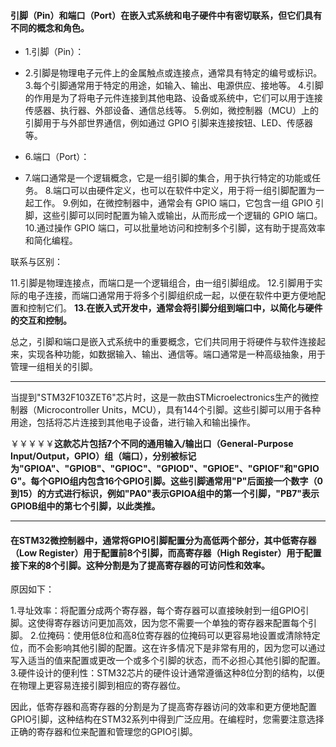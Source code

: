 #### 引脚（Pin）和端口（Port）在嵌入式系统和电子硬件中有密切联系，但它们具有不同的概念和角色。

- 1.引脚（Pin）：

- 
  2.引脚是物理电子元件上的金属触点或连接点，通常具有特定的编号或标识。
  3.每个引脚通常用于特定的用途，如输入、输出、电源供应、接地等。
  4.引脚的作用是为了将电子元件连接到其他电路、设备或系统中，它们可以用于连接传感器、执行器、外部设备、通信总线等。
  5.例如，微控制器（MCU）上的引脚用于与外部世界通信，例如通过 GPIO 引脚来连接按钮、LED、传感器等。

- 
  6.端口（Port）：

- 7.端口通常是一个逻辑概念，它是一组引脚的集合，用于执行特定的功能或任务。
  8.端口可以由硬件定义，也可以在软件中定义，用于将一组引脚配置为一起工作。
  9.例如，在微控制器中，通常会有 GPIO 端口，它包含一组 GPIO 引脚，这些引脚可以同时配置为输入或输出，从而形成一个逻辑的 GPIO 端口。
  10.通过操作 GPIO 端口，可以批量地访问和控制多个引脚，这有助于提高效率和简化编程。

联系与区别：

11.引脚是物理连接点，而端口是一个逻辑组合，由一组引脚组成。
12.引脚用于实际的电子连接，而端口通常用于将多个引脚组织成一起，以便在软件中更方便地配置和控制它们。
**13.在嵌入式开发中，通常会将引脚分组到端口中，以简化与硬件的交互和控制。**

总之，引脚和端口是嵌入式系统中的重要概念，它们共同用于将硬件与软件连接起来，实现各种功能，如数据输入、输出、通信等。端口通常是一种高级抽象，用于管理一组相关的引脚。

------

当提到"STM32F103ZET6"芯片时，这是一款由STMicroelectronics生产的微控制器（Microcontroller Units，MCU），具有144个引脚。这些引脚可以用于各种用途，包括将芯片连接到其他电子设备，进行输入和输出操作。

￥￥￥￥￥**这款芯片包括7个不同的通用输入/输出口（General-Purpose Input/Output，GPIO）组（端口），分别被标记为"GPIOA"、"GPIOB"、"GPIOC"、"GPIOD"、"GPIOE"、"GPIOF"和"GPIOG"。每个GPIO组内包含16个GPIO引脚。这些引脚通常用"P"后面接一个数字（0到15）的方式进行标识，例如"PA0"表示GPIOA组中的第一个引脚，"PB7"表示GPIOB组中的第七个引脚，以此类推。**

------

#### 在STM32微控制器中，通常将GPIO引脚配置分为高低两个部分，其中低寄存器（Low Register）用于配置前8个引脚，而高寄存器（High Register）用于配置接下来的8个引脚。这种分割是为了提高寄存器的可访问性和效率。

原因如下：

1.寻址效率：将配置分成两个寄存器，每个寄存器可以直接映射到一组GPIO引脚。这使得寄存器访问更加高效，因为您不需要一个单独的寄存器来配置每个引脚。
2.位掩码：使用低8位和高8位寄存器的位掩码可以更容易地设置或清除特定位，而不会影响其他引脚的配置。这在许多情况下是非常有用的，因为您可以通过写入适当的值来配置或更改一个或多个引脚的状态，而不必担心其他引脚的配置。
3.硬件设计的便利性：STM32芯片的硬件设计通常遵循这种8位分割的结构，以便在物理上更容易连接引脚到相应的寄存器位。

因此，低寄存器和高寄存器的分割是为了提高寄存器访问的效率和更方便地配置GPIO引脚，这种结构在STM32系列中得到广泛应用。在编程时，您需要注意选择正确的寄存器和位来配置和管理您的GPIO引脚。